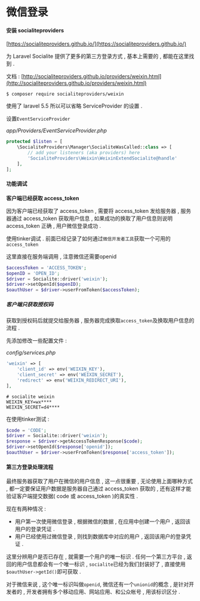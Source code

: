 # 微信登录

#### 安装 socialiteproviders

[https://socialiteproviders.github.io/](https://socialiteproviders.github.io/)

为 Laravel Socialite 提供了更多的第三方登录方式 , 基本上需要的 , 都能在这里找到 .

文档 : [http://socialiteproviders.github.io/providers/weixin.html](http://socialiteproviders.github.io/providers/weixin.html)

```
$ composer require socialiteproviders/weixin
```

使用了 laravel 5.5 所以可以省略 ServiceProvider 的设置 .

设置`EventServiceProvider`

_app/Providers/EventServiceProvider.php_

```php
protected $listen = [
    \SocialiteProviders\Manager\SocialiteWasCalled::class => [
        // add your listeners (aka providers) here
        'SocialiteProviders\Weixin\WeixinExtendSocialite@handle'
    ],
];
```

#### 功能调试

**客户端已经获取 access\_token**

因为客户端已经获取了 access\_token , 需要将 access\_token 发给服务器 , 服务器通过 access\_token 获取用户信息 , 如果成功的换取了用户信息则说明 access\_token 正确 , 用户微信登录成功 .

使用tinker调试 . 前面已经记录了如何通过`微信开发者工具`获取一个可用的`access_token`

这里直接在服务端调用 , 注意微信还需要openid

```php
$accessToken = 'ACCESS_TOKEN';
$openID = 'OPEN_ID';
$driver = Socialite::driver('weixin');
$driver->setOpenId($openID);
$oauthUser = $driver->userFromToken($accessToken);
```

##### 客户端只获取授权码

获取到授权码后就提交给服务器 , 服务器完成换取`access_token`及换取用户信息的流程 .

先添加修改一些配置文件 :

_config/services.php_

```php
'weixin' => [
    'client_id' => env('WEIXIN_KEY'),
    'client_secret' => env('WEIXIN_SECRET'),
    'redirect' => env('WEIXIN_REDIRECT_URI'),  
],
```

```
# socialite weixin
WEIXIN_KEY=wx****
WEIXIN_SECRET=d4****
```

在使用tinker测试 :

```php
$code = 'CODE';
$driver = Socialite::driver('weixin');
$response = $driver->getAccessTokenResponse($code);
$driver->setOpenId($response['openid']);
$oauthUser = $driver->userFromToken($response['access_token']);
```

#### 第三方登录处理流程

最终服务器获取了用户在微信的用户信息 , 这一点很重要 , 无论使用上面哪种方式 , 都一定要保证用户数据是服务器自己通过 access\_token 获取的 , 还有这样才能验证客户端提交数据\( code 或 access\_token \)的真实性 . 

现在有两种情况 : 

* 用户第一次使用微信登录 , 根据微信的数据 , 在应用中创建一个用户 , 返回该用户的登录凭证 . 
* 用户已经使用过微信登录 , 则找到数据库中对应的用户 , 返回该用户的登录凭证 . 

这里分辨用户是否已存在 , 就需要一个用户的唯一标识 . 任何一个第三方平台 , 返回的用户信息都会有一个唯一标识 , `socialite`已经为我们封装好了 , 直接使用`$oauthUser->getId()`即可获取 . 

对于微信来说 , 这个唯一标识叫做`openid`, 微信还有一个`unionid`的概念 , 是针对开发者的 , 开发者拥有多个移动应用、网站应用、和公众帐号 , 用该标识区分 . 

